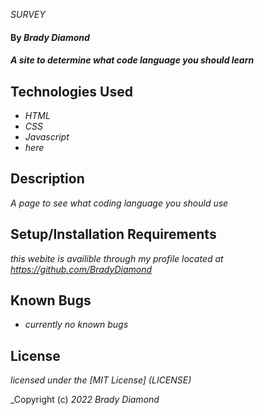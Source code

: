  _SURVEY_

#### By _**Brady Diamond**_

#### _A site to determine what code language you should learn_

## Technologies Used

* _HTML_
* _CSS_
* _Javascript_
* _here_

## Description

_A page to see what coding language you should use_

## Setup/Installation Requirements

_this webite is availible through my profile located at https://github.com/BradyDiamond_

## Known Bugs

* _currently no known bugs_

## License
_licensed under the [MIT License] (LICENSE)_

_Copyright (c) _2022_ _Brady Diamond_ 